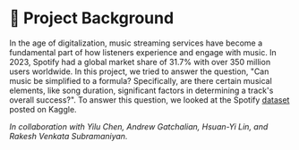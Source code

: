 # 📌 Project Background  
In the age of digitalization, music streaming services have become a fundamental part of how listeners experience and engage with music. In 2023, Spotify had a global market share of 31.7% with over 350 million users worldwide. In this project, we tried to answer the question, "Can music be simplified to a formula? Specifically, are there certain musical elements, like song duration, significant factors in determining a track's overall success?". To answer this question, we looked at the Spotify [dataset](https://www.kaggle.com/datasets/sanjanchaudhari/spotify-dataset) posted on Kaggle.  

<i>In collaboration with Yilu Chen, Andrew Gatchalian, Hsuan-Yi Lin, and Rakesh Venkata Subramaniyan.</i>  


